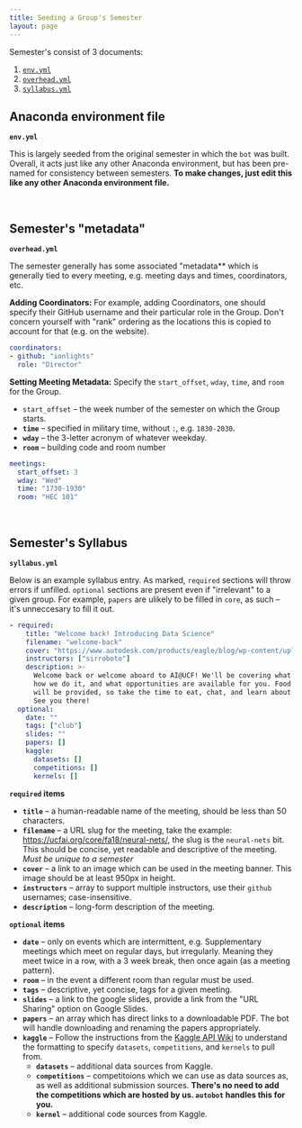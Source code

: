 ```yaml
---
title: Seeding a Group's Semester
layout: page
---
```

Semester's consist of 3 documents:
1. [`env.yml`](#env-yml)
1. [`overhead.yml`](#overhead-yml)
1. [`syllabus.yml`](#syllabus-yml)

<span id="env-yml"></span>

## Anaconda environment file
**`env.yml`**

This is largely seeded from the original semester in which the `bot` was built.
Overall, it acts just like any other Anaconda environment, but has been
pre-named for consistency between semesters. **To make changes, just edit this
like any other Anaconda environment file.**

<br />

<span id="overhead-yml"></span>
## Semester's "metadata"
**`overhead.yml`**

The semester generally has some associated "metadata** which is generally tied to
every meeting, e.g. meeting days and times, coordinators, etc.

**Adding Coordinators:**
For example, adding Coordinators, one should specify their GitHub username and
their particular role in the Group. Don't concern yourself with "rank" ordering
as the locations this is copied to account for that (e.g. on the website).
```yaml
coordinators:
- github: "ionlights"
  role: "Director"
```

**Setting Meeting Metadata:**
Specify the `start_offset`, `wday`, `time`, and `room` for the Group.
- `start_offset` &ndash; the week number of the semester on which the Group
   starts.
- **`time`** &ndash; specified in military time, without `:`, e.g. `1830-2030`.
- **`wday`** &ndash; the 3-letter acronym of whatever weekday.
- **`room`** &ndash; building code and room number

```yaml
meetings:
  start_offset: 3
  wday: "Wed"
  time: "1730-1930"
  room: "HEC 101"
```

<br />

<span id="overhead-yml"></span>
## Semester's Syllabus
**`syllabus.yml`**

Below is an example syllabus entry. As marked, `required` sections will throw
errors if unfilled. `optional` sections are present even if "irrelevant" to a
given group. For example, `papers` are ulikely to be filled in `core`, as such
&ndash; it's unneccesary to fill it out.
```yaml
- required:
    title: "Welcome back! Introducing Data Science"
    filename: "welcome-back"
    cover: "https://www.autodesk.com/products/eagle/blog/wp-content/uploads/2018/04/shutterstock_1011096853.jpg"
    instructors: ["sirroboto"]
    description: >-
      Welcome back or welcome aboard to AI@UCF! We'll be covering what we do,
      how we do it, and what opportunities are available for you. Food and drink
      will be provided, so take the time to eat, chat, and learn about our club.
      See you there!
  optional:
    date: ""
    tags: ["club"]
    slides: ""
    papers: []
    kaggle:
      datasets: []
      competitions: []
      kernels: []
```

**`required` items**
- **`title`** &ndash; a human-readable name of the meeting, should be less than 50
  characters.
- **`filename`** &ndash; a URL slug for the meeting, take the example:
   https://ucfai.org/core/fa18/neural-nets/, the slug is the `neural-nets` bit.
   This should be concise, yet readable and descriptive of the meeting. *Must be
   unique to a semester*
- **`cover`** &ndash; a link to an image which can be used in the meeting banner.
   This image should be at least 950px in height.
- **`instructors`** &ndash; array to support multiple instructors, use their
  `github` usernames; case-insensitive.
- **`description`** &ndash; long-form description of the meeting.

**`optional` items**
- **`date`** &ndash; only on events which are intermittent, e.g. Supplementary
  meetings which meet on regular days, but irregularly. Meaning they meet twice
  in a row, with a 3 week break, then once again (as a meeting pattern).
- **`room`** &ndash; in the event a different room than regular must be used.
- **`tags`** &ndash; descriptive, yet concise, tags for a given meeting.
- **`slides`** &ndash; a link to the google slides, provide a link from the "URL
  Sharing" option on Google Slides.
- **`papers`** &ndash; an array which has direct links to a downloadable PDF. The
  bot will handle downloading and renaming the papers appropriately.
- **`kaggle`** &ndash; Follow the instructions from the
  [Kaggle API Wiki][kaggle-metadata-api] to understand the formatting to specify
  `datasets`, `competitions`, and `kernels` to pull from.
  - **`datasets`** &ndash; additional data sources from Kaggle.
  - **`competitions`** &ndash; competitoions which we can use as data sources as,
    as well as additional submission sources. **There's no need to add the
    competitions which are hosted by us. `autobot` handles this for you.**
  - **`kernel`** &ndash; additional code sources from Kaggle.

[kaggle-metadata-api]: https://github.com/Kaggle/kaggle-api/wiki/Kernel-Metadata
